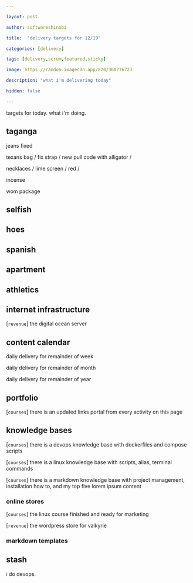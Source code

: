 ```yaml
---

layout: post

author: softwareshinobi

title:  "delivery targets for 12/19"

categories: [delivery]

tags: [delivery,scrum,featured,sticky]

image: https://random.imagecdn.app/820/360?76723

description: "what i'm delivering today"

hidden: false

---
```


targets for today. what i'm doing.

## taganga

jeans fixed

texans bag / fix strap / new pull code with alligator / 

necklaces / lime screen / red / 

incense

wom package

## selfish

## hoes

## spanish

## apartment

## athletics



## internet infrastructure

[`revenue`] the digital ocean server

## content calendar

daily delivery for remainder of week

daily delivery for remainder of month

daily delivery for remainder of year

## portfolio

[`courses`] there is an updated links portal from every activity on this page

## knowledge bases

[`courses`] there is a devops knowledge base with dockerfiles and compose scripts

[`courses`] there is a linux knowledge base with scripts, alias, terminal commands

[`courses`] there is a markdown knowledge base with project management, installation how to, and my top five lorem ipsum content

### online stores

[`courses`] the linux course finished and ready for marketing

[`revenue`] the wordpress store for valkyrie

### markdown templates

## stash

i do devops. 
